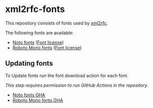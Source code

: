 # xml2rfc-fonts

This repository consists of fonts used by [xml2rfc](https://github.com/ietf-tools/xml2rfc).

The following fonts are available:
* [Noto fonts](/noto) ([Font license](https://github.com/ietf-tools/xml2rfc-fonts/raw/main/noto/LICENSE))
* [Roboto Mono fonts](roboto_mono) ([Font license](https://github.com/ietf-tools/xml2rfc-fonts/raw/main/roboto_mono/LICENSE.txt))

## Updating fonts

To Update fonts run the font download action for each font.

_This step requires permission to run GitHub Actions in the repository._

* [Noto fonts GHA](https://github.com/ietf-tools/xml2rfc-fonts/actions/workflows/download-noto-fonts.yml)
* [Roboto Mono fonts GHA](https://github.com/ietf-tools/xml2rfc-fonts/actions/workflows/download-roboto-mono-fonts.yml)
